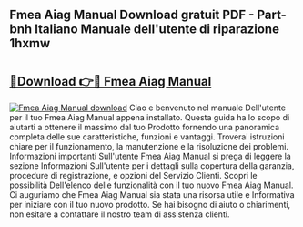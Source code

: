 ## Fmea Aiag Manual Download gratuit PDF - Part-bnh Italiano Manuale dell'utente di riparazione 1hxmw

# <h2><a href="http://dfb462.blite.top/?on=Fmea+Aiag+Manual">🔗Download 👉🔴 Fmea Aiag Manual</a></h2>

[![Fmea Aiag Manual download](https://i.imgur.com/lujVjoI.png)](http://dfb462.blite.top/?on=Fmea+Aiag+Manual)
Ciao e benvenuto nel manuale Dell'utente per il tuo Fmea Aiag Manual appena installato. Questa guida ha lo scopo di aiutarti a ottenere il massimo dal tuo Prodotto fornendo una panoramica completa delle sue caratteristiche, funzioni e vantaggi. Troverai istruzioni chiare per il funzionamento, la manutenzione e la risoluzione dei problemi. Informazioni importanti Sull'utente Fmea Aiag Manual si prega di leggere la sezione Informazioni Sull'utente per i dettagli sulla copertura della garanzia, procedure di registrazione, e opzioni del Servizio Clienti. Scopri le possibilità Dell'elenco delle funzionalità con il tuo nuovo Fmea Aiag Manual. Ci auguriamo che Fmea Aiag Manual sia stata una risorsa utile e Informativa per iniziare con il tuo nuovo prodotto. Se hai bisogno di aiuto o chiarimenti, non esitare a contattare il nostro team di assistenza clienti.
